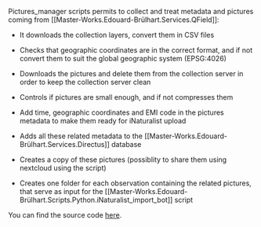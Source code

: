 
Pictures_manager scripts permits to collect and treat metadata and pictures coming from [[Master-Works.Edouard-Brülhart.Services.QField]]:

- It downloads the collection layers, convert them in CSV files

- Checks that geographic coordinates are in the correct format, and if not convert them to suit the global geographic system (EPSG:4026)

- Downloads the pictures and delete them from the collection server in order to keep the collection server clean

- Controls if pictures are small enough, and if not compresses them

- Add time, geographic coordinates and EMI code in the pictures metadata to make them ready for iNaturalist upload

- Adds all these related metadata to the [[Master-Works.Edouard-Brülhart.Services.Directus]] database

- Creates a copy of these pictures (possiblity to share them using nextcloud using the script)

- Creates one folder for each observation containing the related pictures, that serve as input for the [[Master-Works.Edouard-Brülhart.Scripts.Python.iNaturalist_import_bot]] script

You can find the source code [here](https://github.com/digital-botanical-gardens-initiative/Pictures_manager).